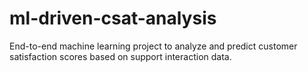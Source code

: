 # ml-driven-csat-analysis
End-to-end machine learning project to analyze and predict customer satisfaction scores based on support interaction data.
